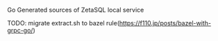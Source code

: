 Go Generated sources of ZetaSQL local service

TODO: migrate extract.sh to bazel rule(https://f110.jp/posts/bazel-with-grpc-go/)